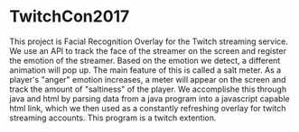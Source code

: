 # TwitchCon2017

  This project is Facial Recognition Overlay for the Twitch streaming service. We use an API to track the face of the streamer on the screen and register the emotion of the streamer. Based on the emotion we detect, a different animation will pop up. The main feature of this is called a salt meter. As a player's "anger" emotion increases, a meter will appear on the screen and track the amount of "saltiness" of the player. 
  We accomplishe this through java and html by parsing data from a java program into a javascript capable html link, which we then used as a constantly refreshing overlay for twitch streaming accounts. This program is a twitch extention.
